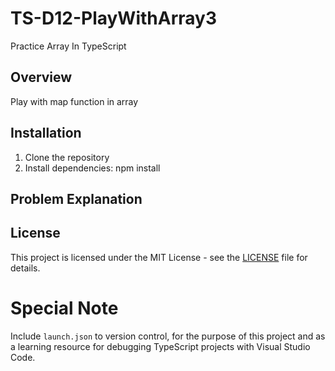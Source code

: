 # TS-D12-PlayWithArray3
Practice Array In TypeScript

## Overview
Play with map function in array

## Installation
1. Clone the repository
2. Install dependencies: npm install

## Problem Explanation



## License
This project is licensed under the MIT License - see the [LICENSE](LICENSE) file for details.

# Special Note
Include `launch.json` to version control, for the purpose of this project and as a learning resource for debugging TypeScript projects with Visual Studio Code.
